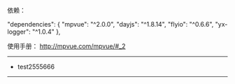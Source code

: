 依赖：

"dependencies": {
  "mpvue": "^2.0.0",
  "dayjs": "^1.8.14",
  "flyio": "^0.6.6",
  "yx-logger": "^1.0.4"
},


使用手册：
http://mpvue.com/mpvue/#_2

---
* test2555666
---

